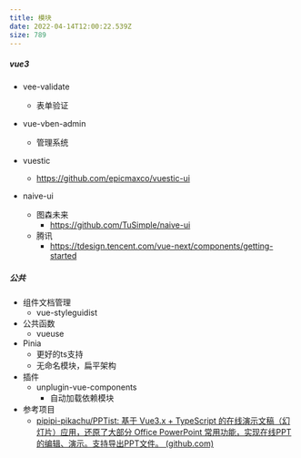 ```yaml
---
title: 模块
date: 2022-04-14T12:00:22.539Z
size: 789
---
```

##### vue3

- vee-validate
  - 表单验证
  
- vue-vben-admin
  - 管理系统
- vuestic
  - https://github.com/epicmaxco/vuestic-ui
- naive-ui
  - 图森未来
    - https://github.com/TuSimple/naive-ui
  - 腾讯
    - https://tdesign.tencent.com/vue-next/components/getting-started



##### 公共

- 组件文档管理
  - vue-styleguidist
- 公共函数
  - vueuse
- Pinia
  - 更好的ts支持
  - 无命名模块，扁平架构
- 插件
  - unplugin-vue-components
    - 自动加载依赖模块
- 参考项目
  - [pipipi-pikachu/PPTist: 基于 Vue3.x + TypeScript 的在线演示文稿（幻灯片）应用，还原了大部分 Office PowerPoint 常用功能，实现在线PPT的编辑、演示。支持导出PPT文件。 (github.com)](https://github.com/pipipi-pikachu/PPTist)
